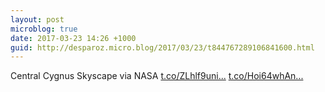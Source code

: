 ```yaml
---
layout: post
microblog: true
date: 2017-03-23 14:26 +1000
guid: http://desparoz.micro.blog/2017/03/23/t844767289106841600.html
---
```

Central Cygnus Skyscape via NASA [t.co/ZLhlf9uni...](https://t.co/ZLhlf9uniF) [t.co/Hoi64whAn...](https://t.co/Hoi64whAnM)
